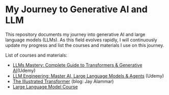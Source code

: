 # My Journey to Generative AI and LLM

This repository documents my journey into generative AI and large language models (LLMs). As this field evolves rapidly, I will continuously update my progress and list the courses and materials I use on this journey.

List of courses and materials:
- [LLMs Mastery: Complete Guide to Transformers & Generative AI](https://www.udemy.com/course/llms-mastery-complete-guide-to-transformers-generative-ai/?couponCode=ST12MT122624)(Udemy)
- [LLM Engineering: Master AI, Large Language Models & Agents](https://www.udemy.com/course/llm-engineering-master-ai-and-large-language-models/) (Udemy)
- [The Illustrated Transformer](https://jalammar.github.io/illustrated-transformer) (blog: Jay Alammar)
- [Large Language Model Course](https://github.com/mlabonne/llm-course)
  
